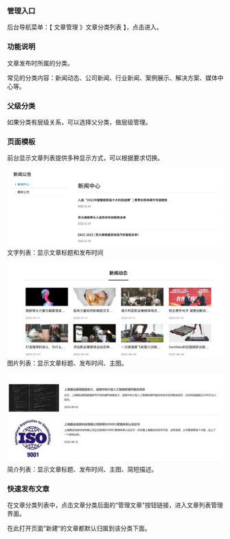 ### 管理入口

后台导航菜单：【 文章管理 》文章分类列表 】，点击进入。

### 功能说明

文章发布时所属的分类。

常见的分类内容：新闻动态、公司新闻、行业新闻、案例展示、解决方案、媒体中心等。


### 父级分类

如果分类有层级关系，可以选择父分类，做层级管理。

### 页面模板

前台显示文章列表提供多种显示方式，可以根据要求切换。


![文字列表](/part2/img/article-category-01.jpg "文字列表")
文字列表：显示文章标题和发布时间

![图片列表](/part2/img/article-category-02.jpg "图片列表")
图片列表：显示文章标题、发布时间、主图。

![简介列表](/part2/img/article-category-03.jpg "简介列表")
简介列表：显示文章标题、发布时间、主图、简短描述。

### 快速发布文章

在文章分类列表中，点击文章分类后面的“管理文章"按钮链接，进入文章列表管理界面。

在此打开页面”新建“的文章都默认归属到该分类下面。


